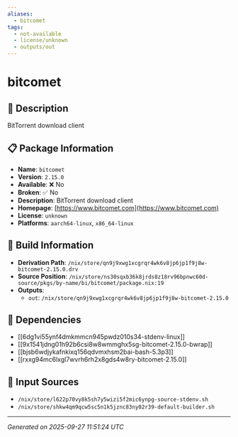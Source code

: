 ```yaml
---
aliases:
  - bitcomet
tags:
  - not-available
  - license/unknown
  - outputs/out
---
```


# bitcomet

## 📝 Description

BitTorrent download client

## 📋 Package Information

- **Name**: `bitcomet`
- **Version**: `2.15.0`
- **Available**: ❌ No
- **Broken**: ✅ No
- **Description**: BitTorrent download client
- **Homepage**: [https://www.bitcomet.com](https://www.bitcomet.com)
- **License**: `unknown`
- **Platforms**: `aarch64-linux`, `x86_64-linux`

## 🔧 Build Information

- **Derivation Path**: `/nix/store/qn9j9xwg1xcgrqr4wk6v8jp6jp1f9j8w-bitcomet-2.15.0.drv`
- **Source Position**: `/nix/store/ns30sqxb36k8jrds8z18rv96bpnwc60d-source/pkgs/by-name/bi/bitcomet/package.nix:19`
- **Outputs**:
  - `out`:  `/nix/store/qn9j9xwg1xcgrqr4wk6v8jp6jp1f9j8w-bitcomet-2.15.0`

## 🔗 Dependencies

- [[6dg1vi55ynf4dmkmmcn945pwdz010s34-stdenv-linux]]
- [[9x1541jdng01h92b6csi8w8wmmghx5sg-bitcomet-2.15.0-bwrap]]
- [[bjsb6wdjykafnkixq156qdvmxhsm2bai-bash-5.3p3]]
- [[rxxg94mc6lxgl7wvrh6rh2x8gds4w8ry-bitcomet-2.15.0]]

## 📁 Input Sources

- `/nix/store/l622p70vy8k5sh7y5wizi5f2mic6ynpg-source-stdenv.sh`
- `/nix/store/shkw4qm9qcw5sc5n1k5jznc83ny02r39-default-builder.sh`

---
*Generated on 2025-09-27 11:51:24 UTC*
